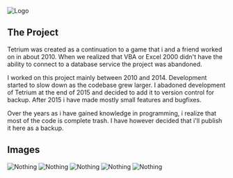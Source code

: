 ![Logo](https://bytebucket.org/tetrium/tetrium/raw/a5fe98d198e5fb439711cbe4642d11f252b1e140/git-images/Newlogo.png)

## The Project

Tetrium was created as a continuation to a game that i and a friend worked on in about 2010. When we realized that VBA or Excel 2000 didn't have the ability to connect to a database service the project was abandoned.

I worked on this project mainly between 2010 and 2014. Development started to slow down as the codebase grew larger. I abadoned development of Tetrium at the end of 2015 and decided to add it to version control for backup. After 2015 i have made mostly small features and bugfixes. 

Over the years as i have gained knowledge in programming, i realize that most of the code is complete trash. I have however decided that i'll publish it here as a backup.

## Images

![Nothing](https://bytebucket.org/tetrium/tetrium/raw/a5fe98d198e5fb439711cbe4642d11f252b1e140/git-images/Tetrium1.PNG)
![Nothing](https://bytebucket.org/tetrium/tetrium/raw/a5fe98d198e5fb439711cbe4642d11f252b1e140/git-images/Tetrium2.PNG)
![Nothing](https://bytebucket.org/tetrium/tetrium/raw/a5fe98d198e5fb439711cbe4642d11f252b1e140/git-images/Tetrium3.PNG)
![Nothing](https://bytebucket.org/tetrium/tetrium/raw/a5fe98d198e5fb439711cbe4642d11f252b1e140/git-images/Tetrium4.PNG)
![Nothing](https://bytebucket.org/tetrium/tetrium/raw/a5fe98d198e5fb439711cbe4642d11f252b1e140/git-images/Tetrium5.PNG)